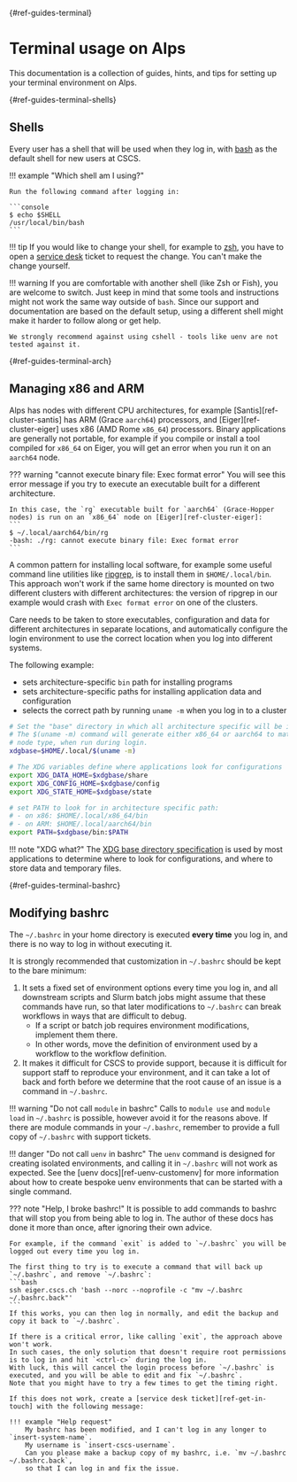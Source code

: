 [](){#ref-guides-terminal}
# Terminal usage on Alps

This documentation is a collection of guides, hints, and tips for setting up your terminal environment on Alps.

[](){#ref-guides-terminal-shells}
## Shells

Every user has a shell that will be used when they log in, with [bash](https://www.gnu.org/software/bash/) as the default shell for new users at CSCS.

!!! example "Which shell am I using?"

    Run the following command after logging in:

    ```console
    $ echo $SHELL
    /usr/local/bin/bash
    ```

!!! tip
    If you would like to change your shell, for example to [zsh](https://www.zsh.org), you have to open a [service desk](https://jira.cscs.ch/plugins/servlet/desk) ticket to request the change. You can't make the change yourself.


!!! warning
    If you are comfortable with another shell (like Zsh or Fish), you are welcome to switch.
    Just keep in mind that some tools and instructions might not work the same way outside of `bash`.
    Since our support and documentation are based on the default setup, using a different shell might make it harder to follow along or get help.
    
    We strongly recommend against using cshell - tools like uenv are not tested against it.

[](){#ref-guides-terminal-arch}
## Managing x86 and ARM

Alps has nodes with different CPU architectures, for example [Santis][ref-cluster-santis] has ARM (Grace `aarch64`) processors, and [Eiger][ref-cluster-eiger] uses x86 (AMD Rome `x86_64`) processors.
Binary applications are generally not portable, for example if you compile or install a tool compiled for `x86_64` on Eiger, you will get an error when you run it on an `aarch64` node.

??? warning "cannot execute binary file: Exec format error"
    You will see this error message if you try to execute an executable built for a different architecture.

    In this case, the `rg` executable built for `aarch64` (Grace-Hopper nodes) is run on an `x86_64` node on [Eiger][ref-cluster-eiger]:
    ```
    $ ~/.local/aarch64/bin/rg
    -bash: ./rg: cannot execute binary file: Exec format error
    ```

A common pattern for installing local software, for example some useful command line utilities like [ripgrep](https://github.com/BurntSushi/ripgrep), is to install them in `$HOME/.local/bin`.
This approach won't work if the same home directory is mounted on two different clusters with different architectures: the version of ripgrep in our example would crash with `Exec format error` on one of the clusters.

Care needs to be taken to store executables, configuration and data for different architectures in separate locations, and automatically configure the login environment to use the correct location when you log into different systems.

The following example:

* sets architecture-specific `bin` path for installing programs
* sets architecture-specific paths for installing application data and configuration
* selects the correct path by running `uname -m` when you log in to a cluster

```bash title=".bashrc"
# Set the "base" directory in which all architecture specific will be installed.
# The $(uname -m) command will generate either x86_64 or aarch64 to match the
# node type, when run during login.
xdgbase=$HOME/.local/$(uname -m)

# The XDG variables define where applications look for configurations
export XDG_DATA_HOME=$xdgbase/share
export XDG_CONFIG_HOME=$xdgbase/config
export XDG_STATE_HOME=$xdgbase/state

# set PATH to look for in architecture specific path:
# - on x86: $HOME/.local/x86_64/bin
# - on ARM: $HOME/.local/aarch64/bin
export PATH=$xdgbase/bin:$PATH
```

!!! note "XDG what?"
    The [XDG base directory specification](https://specifications.freedesktop.org/basedir-spec/latest/) is used by most applications to determine where to look for configurations, and where to store data and temporary files.

[](){#ref-guides-terminal-bashrc}
## Modifying bashrc

The `~/.bashrc` in your home directory is executed __every time__ you log in, and there is no way to log in without executing it.

It is strongly recommended that customization in `~/.bashrc` should be kept to the bare minimum:

1. It sets a fixed set of environment options every time you log in, and all downstream scripts and Slurm batch jobs might assume that these commands have run, so that later modifications to `~/.bashrc` can break workflows in ways that are difficult to debug.
    * If a script or batch job requires environment modifications, implement them there.
    * In other words, move the definition of environment used by a workflow to the workflow definition.
1. It makes it difficult for CSCS to provide support, because it is difficult for support staff to reproduce your environment, and it can take a lot of back and forth before we determine that the root cause of an issue is a command in `~/.bashrc`.


!!! warning "Do not call `module` in bashrc"
    Calls to `module use` and `module load` in `~/.bashrc` is possible, however avoid it for the reasons above.
    If there are module commands in your `~/.bashrc`, remember to provide a full copy of `~/.bashrc` with support tickets.

!!! danger "Do not call `uenv` in bashrc"
    The `uenv` command is designed for creating isolated environments, and calling it in `~/.bashrc` will not work as expected.
    See the [uenv docs][ref-uenv-customenv] for more information about how to create bespoke uenv environments that can be started with a single command.

??? note "Help, I broke bashrc!"
    It is possible to add commands to bashrc that will stop you from being able to log in.
    The author of these docs has done it more than once, after ignoring their own advice.

    For example, if the command `exit` is added to `~/.bashrc` you will be logged out every time you log in.

    The first thing to try is to execute a command that will back up `~/.bashrc`, and remove `~/.bashrc`:
    ```bash
    ssh eiger.cscs.ch 'bash --norc --noprofile -c "mv ~/.bashrc ~/.bashrc.back"'
    ```
    If this works, you can then log in normally, and edit the backup and copy it back to `~/.bashrc`.

    If there is a critical error, like calling `exit`, the approach above won't work.
    In such cases, the only solution that doesn't require root permissions is to log in and hit `<ctrl-c>` during the log in.
    With luck, this will cancel the login process before `~/.bashrc` is executed, and you will be able to edit and fix `~/.bashrc`.
    Note that you might have to try a few times to get the timing right.

    If this does not work, create a [service desk ticket][ref-get-in-touch] with the following message:

    !!! example "Help request"
        My bashrc has been modified, and I can't log in any longer to `insert-system-name`.
        My username is `insert-cscs-username`.
        Can you please make a backup copy of my bashrc, i.e. `mv ~/.bashrc ~/.bashrc.back`,
        so that I can log in and fix the issue.

